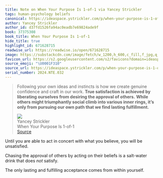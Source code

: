 ```yaml
---
title: Note on When Your Purpose Is 1-of-1 via Yancey Strickler
tags: human-psychology beliefs
canonical: https://ideaspace.ystrickler.com/p/when-your-purpose-is-1-of-1
author: Yancey Strickler
author_id: d37fd1526fa94ac0eadb7e69824ade9f
book: 37375308
book_title: When Your Purpose Is 1-of-1
hide_title: true
highlight_id: 671628715
readwise_url: https://readwise.io/open/671628715
image: https://substackcdn.com/image/fetch/w_1200,h_600,c_fill,f_jpg,q_auto:good,fl_progressive:steep,g_auto/https%3A%2F%2Fsubstack-post-media.s3.amazonaws.com%2Fpublic%2Fimages%2Fb4693098-3e18-4130-bc0d-4523dc18479d_500x350.gif
favicon_url: https://s2.googleusercontent.com/s2/favicons?domain=ideaspace.ystrickler.com
source_emoji: "\U0001F310"
source_url: https://ideaspace.ystrickler.com/p/when-your-purpose-is-1-of-1#:~:text=Following%20your%20own,find%20lasting%20fulfillment.**
serial_number: 2024.NTE.032
---
```

> Following your own ideas and instincts is how we create genuine confidence and craft in our work. **True satisfaction is achieved by liberating ourselves from desiring the approval of others.** **While others might triumphantly social climb into various inner rings, it’s only from pursuing our own path that we find lasting fulfillment.**
> <div class="quoteback-footer"><div class="quoteback-avatar"><img class="mini-favicon" src="https://s2.googleusercontent.com/s2/favicons?domain=ideaspace.ystrickler.com"></div><div class="quoteback-metadata"><div class="metadata-inner"><span style="display:none">FROM:</span><div aria-label="Yancey Strickler" class="quoteback-author"> Yancey Strickler</div><div aria-label="When Your Purpose Is 1-of-1" class="quoteback-title"> When Your Purpose Is 1-of-1</div></div></div><div class="quoteback-backlink"><a target="_blank" aria-label="go to the full text of this quotation" rel="noopener" href="https://ideaspace.ystrickler.com/p/when-your-purpose-is-1-of-1#:~:text=Following%20your%20own,find%20lasting%20fulfillment.**" class="quoteback-arrow"> Source</a></div></div>

Until you are able to act in concert with what you believe, you will be unsatisfied.

Chasing the approval of others by acting on their beliefs is a salt-water drink that does _not_ satisfy.

The only lasting and fulfilling acceptance comes from within yourself.